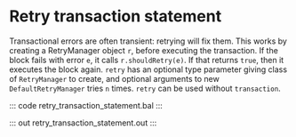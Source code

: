 # Retry transaction statement

Transactional errors are often transient: retrying will fix them.
This works by creating a  RetryManager object `r`, before executing the transaction.
If the block fails with error `e`, it calls `r.shouldRetry(e)`.
If that returns `true`, then it executes the block again.
`retry` has an optional type parameter giving class of `RetryManager` to create, and optional arguments to new `DefaultRetryManager` tries `n` times.
`retry` can be used without `transaction`.

::: code retry_transaction_statement.bal :::

::: out retry_transaction_statement.out :::